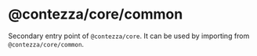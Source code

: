 # @contezza/core/common

Secondary entry point of `@contezza/core`. It can be used by importing from `@contezza/core/common`.
